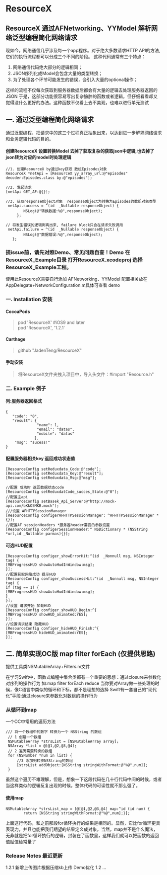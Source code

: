 # ResourceX
## ResourceX 通过AFNetworking、YYModel 解析网络泛型编程简化网络请求 

现如今，网络通信几乎涉及每一个app程序。对于绝大多数请求HTTP API的方法,它们的执行流程都可以分成三个不同的阶段。
这种代码通常有三个特点：
1. 网络通信代码绝大部分的逻辑相同；
2. JSON序列化成Model会包含大量的类型转换；
3. 为了处理各个环节可能发生的错误，会引入大量的optional操作；

这样的流程不仅每次获取到服务器数据后都会有大量的逻辑去处理服务器返回的JSON
于是，这部分功能很容易写出复杂臃肿的函数或者逻辑，但仔细看看却又觉得没什么更好的办法。这种函数不仅看上去不美观，也难以进行单元测试

## 一. 通过泛型编程简化网络请求 

通过泛型编程，把请求中的这三个过程真正抽象出来，以达到进一步解耦网络请求和业务逻辑代码的目的。

#### 创建ResourceX 设置转换Model 去掉了获取复杂的获取json中逻辑,也去掉了json转为对应的model时处理逻辑
```
//1. 创建ResourceX by通过key获取 数组Episodes对象
ResourceX *netApi = [ResourceX yy_array_url:@"episodes" decoder:Episodes.class by:@"episodes"];

//2. 发起请求
[netApi GET_AF:@{}];

//3. 获取responseObject对象  responseObject为转换为Episodes的数组对象类型
 netApi.success = ^(id  _Nullable responseObject) {
        NSLog(@"转换数据:%@",responseObject);
     };
     
// 将发生错误的逻辑剥离出来, failure block只会在请求失败调用
 netApi.failure = ^(id  _Nullable responseObject) {
        NSLog(@"数据错误:%@",responseObject);
   };
 ```
### 提issue前，请先对照Demo、常见问题自查！Demo 在ResourceX_Example目录 打开ResourceX.xcodeproj 选择ResourceX_Example工程。

使用此ResourceX需要自行添加 AFNetworking、YYModel
配置相关放在 AppDelegate+NetworkConfiguration.m具体可查看 demo

### 一. Installation 安装

#### CocoaPods
> pod 'ResourceX'   #iOS9 and later        
> pod 'ResourceX', '1.2.1'  

#### Carthage
> github "JadenTeng/ResourceX"

#### 手动安装
> 将ResourceX文件夹拽入项目中，导入头文件：#import "Resource.h"

### 二. Example 例子

#### 列:服务器返回格式
```
{
   "code": "0",
   "result": {
              "name": 1,
              "email": "datas",
              "mobile": "datas"
             },
    "msg": "sucess!"
}

```
#### 配置服务器相关key 返回成功状态值

```//配置服务器返回字典的key
[ResourceConfig setReduxdata_Code:@"code"];
[ResourceConfig setReduxdata_Key:@"result"];
[ResourceConfig setReduxdata_Msg:@"msg"];

//配置 成功时 返回数据状态code
[ResourceConfig setReduxdatCode_succes_State:@"0"];
//配置主api
[ResourceConfig setBasek_Api_Server:@"http://mock-api.com/bKkO5MKB.mock"];
///设置 AFHTTPSessionManager
[ResourceConfig configerAFHTTPSessionManager: ^AFHTTPSessionManager *{}];
//配置AF sessionHeaders *服务器header需要的参数设置
[ResourceConfig configerSessionHeader:^ NSDictionary * (NSString *url,id _Nullable parmas){}];
```
####  可选HUD配置
``` //配置获取网络失败 提示HUD 可自定义实现 HUD
[ResourceConfig configer_showErrorHit:^(id  _Nonnull msg, NSInteger tag) {
[MBProgressHUD showAutoHudInWindow:msg];
}];
//配置获取网络成功 提示HUD
[ResourceConfig configer_showSuccessHit:^(id  _Nonnull msg, NSInteger tag) {
if (tag == 1) {
[MBProgressHUD showAutoHudInWindow:msg];
}
}];
//设置 请求开始 加载HUD
[ResourceConfig configer_showHUD_Begin:^{
[MBProgressHUD showHUD_animated:YES];
}];
//设置请求结束 隐藏HUD
[ResourceConfig configer_hideHUD_Finish:^{
[MBProgressHUD hideHUD_animated:YES];
}];
```
## 二. 简单实现OC版 map filter forEach (仅提供思路) 
提供工具类NSMutableArray+Filters.m文件

在学习Swift中，函数式编程中集合类都有一个重要的思想：通过closure来参数化对序列的操作行为 如:map filter forEach reduce
当你要对Array做一些处理的时候，像C语言中类似的循环和下标，都不是理想的选择 Swift有一套自己的“现代化”手段:通过closure来参数化对数组的操作行为

### 从循环到map
一个OC中常用的遍历方法
```
/// 将一个数组中的数字 转换为一个 NSString 的数组
 // 1 创建一个数组
 NSMutableArray *strsList = [NSMutableArray array];
 NSArray *list = @[@1,@2,@3,@4];
 // 2 遍历需要转换的数组
 for (NSNumber *num in list) {
     //3 添加到转换NSString的数组
     [strsList addObject:[NSString stringWithFormat:@"%@",num]];
 }
```
虽然这个遍历不难理解，但是，想象一下这段代码在几十行代码中间的时候，或者当这样类似的逻辑反复出现的时候，整体代码的可读性就不那么强了。

#### 使用map
```
NSMutableArray *strsList_map = [@[@1,@2,@3,@4] map:^id (id num) {
        return [NSString stringWithFormat:@"%@",num];}];
```
上面这行代码，和之前那段for循环执行的结果是相同的。显然，它比for循环更具表现力，并且也能把我们期望的结果定义成对象。当然，map并不是什么魔法，无非就是把for循环执行的逻辑，封装在了函数里，这样我们就可以把函数的返回值赋值给常量了

###  Release Notes 最近更新     
1.2.1 新增上传图片根据压缩kb上传 Demo优化
1.2 
...
